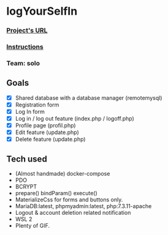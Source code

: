# logYourSelfIn

### [Project's URL]()

### [Instructions](https://github.com/becodeorg/LIE-Jepsen-2.14/blob/master/02-the-hill/06-challenges-php-sql/login.adoc)

### Team: solo

## Goals

- [x] Shared database with a database manager (remotemysql)
- [x] Registration form
- [x] Log In form
- [x] Log in / log out feature (index.php / logoff.php)
- [x] Profile page (profil.php)
- [x] Edit feature  (update.php)
- [x] Delete feature (update.php)

## Tech used

- (Almost handmade) docker-compose
- PDO
- BCRYPT
- prepare() bindParam() execute()
- MaterializeCss for forms and buttons only.
- MariaDB:latest, phpmyadmin:latest, php:7.3.11-apache
- Logout & account deletion related notification
- WSL 2
- Plenty of GIF. 
